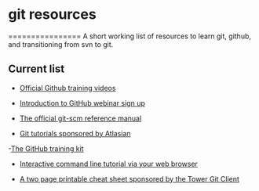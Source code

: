 # git resources
================
A short working list of resources to learn git, github, and transitioning from svn to git.

Current list
--------------
- [Official Github training videos](https://training.github.com/resources/videos/)

- [Introduction to GitHub webinar sign up](https://training.github.com/classes/introduction/)

- [The official git-scm reference manual](https://git-scm.com/doc)

- [Git tutorials sponsored by Atlasian](https://www.atlassian.com/git/)

-[The GitHub training kit](https://training.github.com/kit/)
    
- [Interactive command line tutorial via your web browser](https://try.github.io/levels/1/challenges/1)

- [A two page printable cheat sheet sponsored by the Tower Git Client](http://www.git-tower.com/blog/git-cheat-sheet/)
